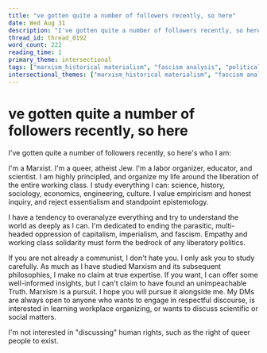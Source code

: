 ```yaml
---
title: "ve gotten quite a number of followers recently, so here"
date: Wed Aug 31
description: "I've gotten quite a number of followers recently, so here's who I am: I'm a Marxist. I'm a queer, atheist Jew. I'm a labor organizer, educator, and scientist."
thread_id: thread_0192
word_count: 222
reading_time: 1
primary_theme: intersectional
tags: ["marxism_historical materialism", "fascism analysis", "political economy", "imperialism_colonialism", "cultural criticism", "covid_public health politics", "organizational theory"]
intersectional_themes: ["marxism_historical materialism", "fascism analysis", "political economy", "imperialism_colonialism", "cultural criticism", "covid_public health politics", "organizational theory"]
---
```


# ve gotten quite a number of followers recently, so here

I've gotten quite a number of followers recently, so here's who I am:

I'm a Marxist. I'm a queer, atheist Jew. I'm a labor organizer, educator, and scientist. I am highly principled, and organize my life around the liberation of the entire working class. I study everything I can: science, history, sociology, economics, engineering, culture. I value empiricism and honest inquiry, and reject essentialism and standpoint epistemology.

I have a tendency to overanalyze everything and try to understand the world as deeply as I can. I'm dedicated to ending the parasitic, multi-headed oppression of capitalism, imperialism, and fascism. Empathy and working class solidarity must form the bedrock of any liberatory politics.

If you are not already a communist, I don't hate you. I only ask you to study carefully. As much as I have studied Marxism and its subsequent philosophies, I make no claim at true expertise. If you want, I can offer some well-informed insights, but I can't claim to have found an unimpeachable Truth. Marxism is a pursuit. I hope you will pursue it alongside me. My DMs are always open to anyone who wants to engage in respectful discourse, is interested in learning workplace organizing, or wants to discuss scientific or social matters.

I'm not interested in "discussing" human rights, such as the right of queer people to exist.
